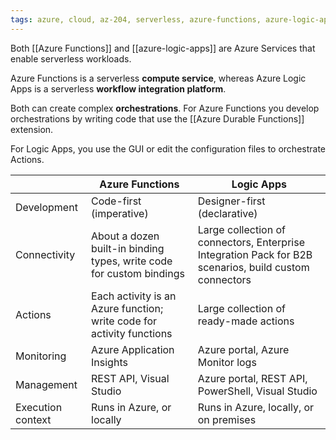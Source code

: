 ```yaml
---
tags: azure, cloud, az-204, serverless, azure-functions, azure-logic-apps
---
```


Both [[Azure Functions]] and [[azure-logic-apps]] are Azure Services that enable serverless workloads.

Azure Functions is a serverless **compute service**, whereas Azure Logic Apps is a serverless **workflow integration platform**.

Both can create complex **orchestrations**. For Azure Functions you develop orchestrations by writing code that use the [[Azure Durable Functions]] extension.

For Logic Apps, you use the GUI or edit the configuration files to orchestrate Actions.

|                   | Azure Functions                                                       | Logic Apps                                                                                             |
| ----------------- | --------------------------------------------------------------------- | ------------------------------------------------------------------------------------------------------ |
| Development       | Code-first (imperative)                                               | Designer-first (declarative)                                                                           |
| Connectivity      | About a dozen built-in binding types, write code for custom bindings  | Large collection of connectors, Enterprise Integration Pack for B2B scenarios, build custom connectors |
| Actions           | Each activity is an Azure function; write code for activity functions | Large collection of ready-made actions                                                                 |
| Monitoring        | Azure Application Insights                                            | Azure portal, Azure Monitor logs                                                                       |
| Management        | REST API, Visual Studio                                               | Azure portal, REST API, PowerShell, Visual Studio                                                      |
| Execution context | Runs in Azure, or locally                                             | Runs in Azure, locally, or on premises                                                                 |

